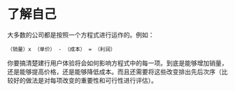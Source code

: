 # 了解自己

大多数的公司都是按照一个方程式进行运作的。例如：

    （销量）x （单价） - （成本） = （利润）
    
你要搞清楚建行用户体验将会如何影响方程式中的每一项。到底是能够增加销量，还是能够提高价格，还是能够降低成本。而且还需要将这些改变排出先后次序（比较好的做法是对每项改变的重要性和可行性进行评估）。